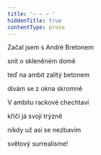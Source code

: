 ```yaml
---
title: '– – – '
hiddenTitle: true
contentType: prose
---
```


Začal jsem s André Bretonem

snít o skleněném domě

teď na ambit zalitý betonem

dívám se z okna skromně

V ambitu rackové chechtaví

křičí já svojí trýzně

nikdy už asi se nezbavím

světový surrealisme!
